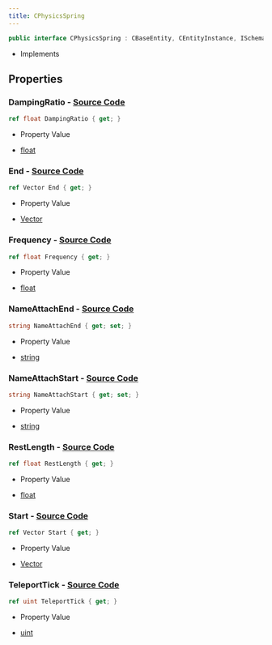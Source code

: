 ```yaml
---
title: CPhysicsSpring
---
```


```csharp
public interface CPhysicsSpring : CBaseEntity, CEntityInstance, ISchemaClass<CEntityInstance>, ISchemaClass<CBaseEntity>, ISchemaClass<CPhysicsSpring>, ISchemaField, ISchemaClass, INativeHandle
```

- Implements

## Properties

### **DampingRatio** - [Source Code](https://github.com/swiftly-solution/swiftlys2/blob/main/managed/src/SwiftlyS2.Generated/Schemas/Interfaces/CPhysicsSpring.cs#L18)

```csharp
ref float DampingRatio { get; }
```

- Property Value

- [float](https://learn.microsoft.com/dotnet/api/system.single)

### **End** - [Source Code](https://github.com/swiftly-solution/swiftlys2/blob/main/managed/src/SwiftlyS2.Generated/Schemas/Interfaces/CPhysicsSpring.cs#L28)

```csharp
ref Vector End { get; }
```

- Property Value

- [Vector](/docs/api/shared/natives/vector)

### **Frequency** - [Source Code](https://github.com/swiftly-solution/swiftlys2/blob/main/managed/src/SwiftlyS2.Generated/Schemas/Interfaces/CPhysicsSpring.cs#L16)

```csharp
ref float Frequency { get; }
```

- Property Value

- [float](https://learn.microsoft.com/dotnet/api/system.single)

### **NameAttachEnd** - [Source Code](https://github.com/swiftly-solution/swiftlys2/blob/main/managed/src/SwiftlyS2.Generated/Schemas/Interfaces/CPhysicsSpring.cs#L24)

```csharp
string NameAttachEnd { get; set; }
```

- Property Value

- [string](https://learn.microsoft.com/dotnet/api/system.string)

### **NameAttachStart** - [Source Code](https://github.com/swiftly-solution/swiftlys2/blob/main/managed/src/SwiftlyS2.Generated/Schemas/Interfaces/CPhysicsSpring.cs#L22)

```csharp
string NameAttachStart { get; set; }
```

- Property Value

- [string](https://learn.microsoft.com/dotnet/api/system.string)

### **RestLength** - [Source Code](https://github.com/swiftly-solution/swiftlys2/blob/main/managed/src/SwiftlyS2.Generated/Schemas/Interfaces/CPhysicsSpring.cs#L20)

```csharp
ref float RestLength { get; }
```

- Property Value

- [float](https://learn.microsoft.com/dotnet/api/system.single)

### **Start** - [Source Code](https://github.com/swiftly-solution/swiftlys2/blob/main/managed/src/SwiftlyS2.Generated/Schemas/Interfaces/CPhysicsSpring.cs#L26)

```csharp
ref Vector Start { get; }
```

- Property Value

- [Vector](/docs/api/shared/natives/vector)

### **TeleportTick** - [Source Code](https://github.com/swiftly-solution/swiftlys2/blob/main/managed/src/SwiftlyS2.Generated/Schemas/Interfaces/CPhysicsSpring.cs#L30)

```csharp
ref uint TeleportTick { get; }
```

- Property Value

- [uint](https://learn.microsoft.com/dotnet/api/system.uint32)

